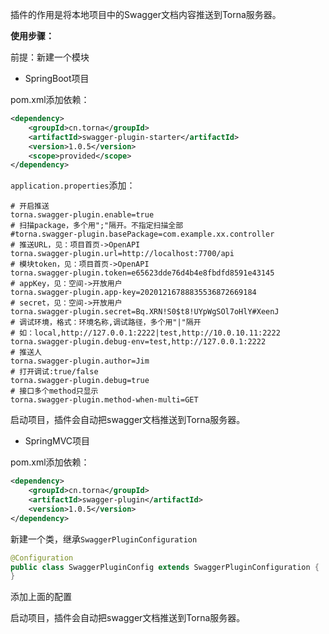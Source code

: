 插件的作用是将本地项目中的Swagger文档内容推送到Torna服务器。

**使用步骤：**

前提：新建一个模块

- SpringBoot项目

pom.xml添加依赖：

```xml
<dependency>
    <groupId>cn.torna</groupId>
    <artifactId>swagger-plugin-starter</artifactId>
    <version>1.0.5</version>
    <scope>provided</scope>
</dependency>
```

`application.properties`添加：

```properties
# 开启推送
torna.swagger-plugin.enable=true
# 扫描package，多个用";"隔开。不指定扫描全部
#torna.swagger-plugin.basePackage=com.example.xx.controller
# 推送URL，见：项目首页->OpenAPI
torna.swagger-plugin.url=http://localhost:7700/api
# 模块token，见：项目首页->OpenAPI
torna.swagger-plugin.token=e65623dde76d4b4e8fbdfd8591e43145
# appKey，见：空间->开放用户
torna.swagger-plugin.app-key=20201216788835536872669184
# secret，见：空间->开放用户
torna.swagger-plugin.secret=Bq.XRN!S0$t8!UYpWgSOl7oHlY#XeenJ
# 调试环境，格式：环境名称,调试路径，多个用"|"隔开
# 如：local,http://127.0.0.1:2222|test,http://10.0.10.11:2222
torna.swagger-plugin.debug-env=test,http://127.0.0.1:2222
# 推送人
torna.swagger-plugin.author=Jim
# 打开调试:true/false
torna.swagger-plugin.debug=true
# 接口多个method只显示
torna.swagger-plugin.method-when-multi=GET
```

启动项目，插件会自动把swagger文档推送到Torna服务器。

- SpringMVC项目

pom.xml添加依赖：

```xml
<dependency>
    <groupId>cn.torna</groupId>
    <artifactId>swagger-plugin</artifactId>
    <version>1.0.5</version>
</dependency>
```

新建一个类，继承`SwaggerPluginConfiguration`

```java
@Configuration
public class SwaggerPluginConfig extends SwaggerPluginConfiguration {
}
```

添加上面的配置

启动项目，插件会自动把swagger文档推送到Torna服务器。
